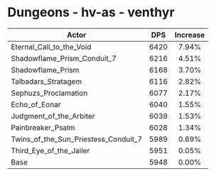 # Dungeons - hv-as - venthyr
| Actor | DPS | Increase |
|---|:---:|:---:|
|Eternal_Call_to_the_Void|6420|7.94%|
|Shadowflame_Prism_Conduit_7|6216|4.51%|
|Shadowflame_Prism|6168|3.70%|
|Talbadars_Stratagem|6116|2.82%|
|Sephuzs_Proclamation|6077|2.17%|
|Echo_of_Eonar|6040|1.55%|
|Judgment_of_the_Arbiter|6039|1.53%|
|Painbreaker_Psalm|6028|1.34%|
|Twins_of_the_Sun_Priestess_Conduit_7|5989|0.69%|
|Third_Eye_of_the_Jailer|5951|0.05%|
|Base|5948|0.00%|
